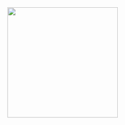 <img src="https://mblogthumb-phinf.pstatic.net/MjAxODEwMTBfMzIg/MDAxNTM5MTU3NjA3Njk3.BVS3QxHpG7bfqcffpiXGBJvcuaRemvCJ2gdzIjoWme8g.pqfCsOBDteXkyUB-dHkAP5bhpDJ61lvq2O1Lwx1MICwg.JPEG.190208/IMG_2339.jpg?type=w800" width="250px"/>
